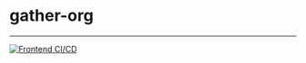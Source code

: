 # gather-org


---
[![Frontend CI/CD](https://github.com/malekatwiz/gather-org/actions/workflows/frontend-ci-cd.yml/badge.svg)](https://github.com/malekatwiz/gather-org/actions/workflows/frontend-ci-cd.yml)
